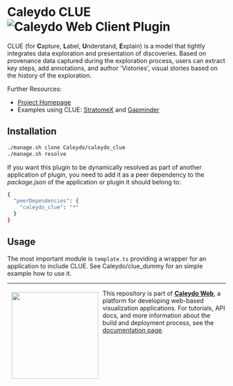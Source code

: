 Caleydo CLUE ![Caleydo Web Client Plugin](https://img.shields.io/badge/Caleydo%20Web-Client%20Plugin-F47D20.svg)
===================

CLUE (for **C**apture, **L**abel, **U**nderstand, **E**xplain) is a model that tightly integrates data exploration and presentation of discoveries. Based on provenance data captured during the exploration process, users can extract key steps, add annotations, and author 'Vistories', visual stories based on the history of the exploration.

Further Resources:
* [Project Homepage](http://www.caleydo.org/publications/2016_eurovis_clue/)
* Examples using CLUE: [StratomeX](http://vistories.org/v/stratomex) and [Gapminder](http://vistories.org/v/gapminder)

Installation
------------
```bash
./manage.sh clone Caleydo/caleydo_clue
./manage.sh resolve
```

If you want this plugin to be dynamically resolved as part of another application of plugin, you need to add it as a peer dependency to the _package.json_ of the application or plugin it should belong to:

```bash
{
  "peerDependencies": {
    "caleydo_clue": "*"
  }
}
```

Usage
-----

The most important module is `template.ts` providing a wrapper for an application to include CLUE. See Caleydo/clue_dummy 
for an simple example how to use it.


***

<a href="https://caleydo.org"><img src="http://caleydo.org/assets/images/logos/caleydo.svg" align="left" width="200px" hspace="10" vspace="6"></a>
This repository is part of **[Caleydo Web](http://caleydo.org/)**, a platform for developing web-based visualization applications. For tutorials, API docs, and more information about the build and deployment process, see the [documentation page](http://caleydo.org/documentation/).
